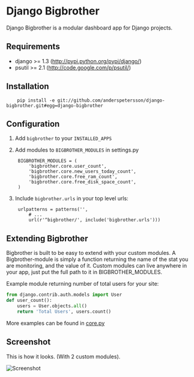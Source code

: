 # Django Bigbrother

Django Bigbrother is a modular dashboard app for Django projects.

## Requirements

* django >= 1.3 (http://pypi.python.org/pypi/django/)
* psutil >= 2.1 (http://code.google.com/p/psutil/)

## Installation

		pip install -e git://github.com/anderspetersson/django-bigbrother.git#egg=django-bigbrother
	
## Configuration

1. Add `bigbrother` to your `INSTALLED_APPS`
2. Add modules to `BIGBROTHER_MODULES` in settings.py

		BIGBROTHER_MODULES = (
		    'bigbrother.core.user_count',
		    'bigbrother.core.new_users_today_count',
			'bigbrother.core.free_ram_count',
		    'bigbrother.core.free_disk_space_count',
		)

3. Include `bigbrother.urls` in your top level urls:

		urlpatterns = patterns('', 
			# ...
			url(r'^bigbrother/', include('bigbrother.urls')))
			
## Extending Bigbrother

Bigbrother is built to be easy to extend with your custom modules. A Bigbrother-module is simply a function returning the name of the stat you are monitoring, and the value of it. Custom modules can live anywhere in your app, just put the full path to it in BIGBROTHER_MODULES. 

Example module returning number of total users for your site:
		
```python
from django.contrib.auth.models import User
def user_count():
    users = User.objects.all()
    return 'Total Users', users.count()
```
		
More examples can be found in [core.py](https://github.com/anderspetersson/django-bigbrother/blob/master/bigbrother/core.py)

## Screenshot

This is how it looks. (With 2 custom modules).

![Screenshot](http://c544632.r32.cf2.rackcdn.com/bigbrother.png)